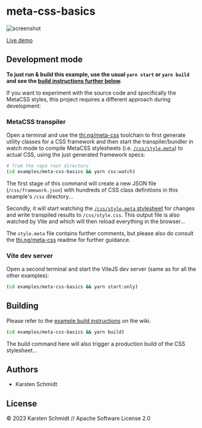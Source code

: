 # meta-css-basics

![screenshot](https://raw.githubusercontent.com/thi-ng/umbrella/develop/assets/examples/meta-css-basics.png)

[Live demo](http://demo.thi.ng/umbrella/meta-css-basics/)

## Development mode

**To just run & build this example, use the usual `yarn start` or `yarn build`
and see the [build instructions further below](#building).**

If you want to experiment with the source code and specifically the MetaCSS
styles, this project requires a different approach during development:

### MetaCSS transpiler

Open a terminal and use the
[thi.ng/meta-css](https://github.com/thi-ng/umbrella/blob/develop/packages/meta-css)
toolchain to first generate utility classes for a CSS framework and then start the transpiler/bundler in watch mode to compile MetaCSS
stylesheets (i.e.
[`/css/style.meta`](https://github.com/thi-ng/umbrella/blob/develop/examples/meta-css-basics/css/style.meta))
to actual CSS, using the just generated framework specs:

```bash
# from the repo root directory
(cd examples/meta-css-basics && yarn css:watch)
```

The first stage of this command will create a new JSON file
(`/css/framework.json`) with hundreds of CSS class definitions in this example's
`/css` directory...

Secondly, it will start watching the [`/css/style.meta`
stylesheet](https://github.com/thi-ng/umbrella/blob/develop/examples/meta-css-basics/css/style.meta)
for changes and write transpiled results to `/css/style.css`. This output file
is also watched by Vite and which will then reload everything in the browser...

The `style.meta` file contains further comments, but please also do consult the
[thi.ng/meta-css](https://github.com/thi-ng/umbrella/blob/develop/packages/meta-css)
readme for further guidance.

### Vite dev server

Open a second terminal and start the ViteJS dev server (same as for all the
other examples):

```bash
(cd examples/meta-css-basics && yarn start:only)
```

## Building

Please refer to the [example build instructions](https://github.com/thi-ng/umbrella/wiki/Example-build-instructions) on the wiki.

```bash
(cd examples/meta-css-basics && yarn build)
```

The build command here will also trigger a production build of the CSS
stylesheet...

## Authors

- Karsten Schmidt

## License

&copy; 2023 Karsten Schmidt // Apache Software License 2.0
